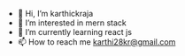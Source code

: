 - 👋 Hi, I’m karthickraja
- 👀 I’m interested in mern stack
- 🌱 I’m currently learning react js
- 📫 How to reach me karthi28kr@gmail.com
